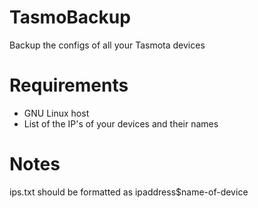 # TasmoBackup
Backup the configs of all your Tasmota devices

# Requirements

* GNU Linux host
* List of the IP's of your devices and their names

# Notes
ips.txt should be formatted as ipaddress$name-of-device
